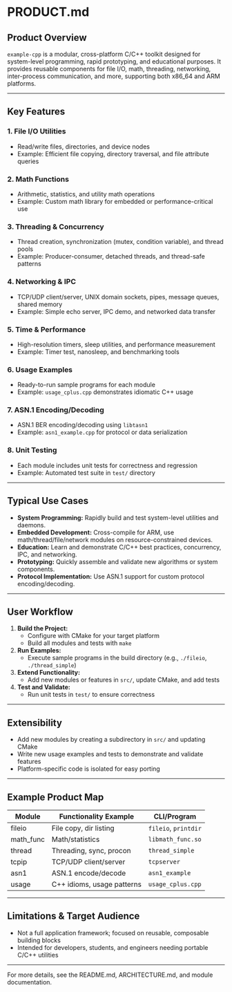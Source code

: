 # PRODUCT.md

## Product Overview

`example-cpp` is a modular, cross-platform C/C++ toolkit designed for system-level programming, rapid prototyping, and educational purposes. It provides reusable components for file I/O, math, threading, networking, inter-process communication, and more, supporting both x86_64 and ARM platforms.

---

## Key Features

### 1. File I/O Utilities
- Read/write files, directories, and device nodes
- Example: Efficient file copying, directory traversal, and file attribute queries

### 2. Math Functions
- Arithmetic, statistics, and utility math operations
- Example: Custom math library for embedded or performance-critical use

### 3. Threading & Concurrency
- Thread creation, synchronization (mutex, condition variable), and thread pools
- Example: Producer-consumer, detached threads, and thread-safe patterns

### 4. Networking & IPC
- TCP/UDP client/server, UNIX domain sockets, pipes, message queues, shared memory
- Example: Simple echo server, IPC demo, and networked data transfer

### 5. Time & Performance
- High-resolution timers, sleep utilities, and performance measurement
- Example: Timer test, nanosleep, and benchmarking tools

### 6. Usage Examples
- Ready-to-run sample programs for each module
- Example: `usage_cplus.cpp` demonstrates idiomatic C++ usage

### 7. ASN.1 Encoding/Decoding
- ASN.1 BER encoding/decoding using `libtasn1`
- Example: `asn1_example.cpp` for protocol or data serialization

### 8. Unit Testing
- Each module includes unit tests for correctness and regression
- Example: Automated test suite in `test/` directory

---

## Typical Use Cases

- **System Programming:** Rapidly build and test system-level utilities and daemons.
- **Embedded Development:** Cross-compile for ARM, use math/thread/file/network modules on resource-constrained devices.
- **Education:** Learn and demonstrate C/C++ best practices, concurrency, IPC, and networking.
- **Prototyping:** Quickly assemble and validate new algorithms or system components.
- **Protocol Implementation:** Use ASN.1 support for custom protocol encoding/decoding.

---

## User Workflow

1. **Build the Project:**
   - Configure with CMake for your target platform
   - Build all modules and tests with `make`
2. **Run Examples:**
   - Execute sample programs in the build directory (e.g., `./fileio`, `./thread_simple`)
3. **Extend Functionality:**
   - Add new modules or features in `src/`, update CMake, and add tests
4. **Test and Validate:**
   - Run unit tests in `test/` to ensure correctness

---

## Extensibility

- Add new modules by creating a subdirectory in `src/` and updating CMake
- Write new usage examples and tests to demonstrate and validate features
- Platform-specific code is isolated for easy porting

---

## Example Product Map

| Module         | Functionality Example           | CLI/Program         |
| -------------- | ------------------------------ | ------------------- |
| fileio         | File copy, dir listing         | `fileio`, `printdir`|
| math_func      | Math/statistics                | `libmath_func.so`   |
| thread         | Threading, sync, procon        | `thread_simple`     |
| tcpip          | TCP/UDP client/server          | `tcpserver`         |
| asn1           | ASN.1 encode/decode            | `asn1_example`      |
| usage          | C++ idioms, usage patterns     | `usage_cplus.cpp`   |

---

## Limitations & Target Audience

- Not a full application framework; focused on reusable, composable building blocks
- Intended for developers, students, and engineers needing portable C/C++ utilities

---

For more details, see the README.md, ARCHITECTURE.md, and module documentation.
